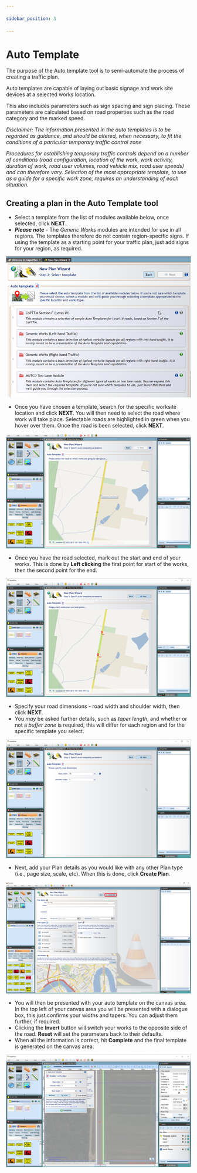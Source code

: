 ```yaml
---

sidebar_position: 3

---
```

# Auto Template

The purpose of the Auto template tool is to semi-automate the process of creating a traffic plan.

Auto templates are capable of laying out basic signage and work site devices at a selected works location.

This also includes parameters such as sign spacing and sign placing. These parameters are calculated based on road properties such as the road category and the marked speed.

*Disclaimer:*
*The information presented in the auto templates is to be regarded as guidance, and should be altered, when necessary, to fit the conditions of a particular temporary traffic control zone*

*Procedures for establishing temporary traffic controls depend on a number of conditions (road configuration, location of the work, work activity, duration of work, road user volumes, road vehicle mix, road user speeds) and can therefore vary. Selection of the most appropriate template, to use as a guide for a specific work zone, requires an understanding of each situation.*

## Creating a plan in the Auto Template tool

- Select a template from the list of modules available below, once selected, click **NEXT**.
- ***Please note*** - The *Generic Works* modules are intended for use in all regions. The templates therefore do not contain region-specific signs. If using the template as a starting point for your traffic plan, just add signs for your region, as required.

![Auto_Template_Tool](./assets/Auto_Template_Tool.png)

- Once you have chosen a template, search for the specific worksite location and click **NEXT**. You will then need to select the road where work will take place. Selectable roads are highlighted in green when you hover over them. Once the road is been selected, click **NEXT**.

![Select_Location](./assets/Select_Location.png)

- Once you have the road selected, mark out the start and end of your works. This is done by **Left clicking** the first point for start of the works, then the second point for the end.

![Define_Location](./assets/Define_Location.png)

- Specify your road dimensions - road width and shoulder width, then click **NEXT**.
- You *may* be asked further details, such as *taper length*, and whether or not a *buffer zone* is required, this will differ for each region and for the specific template you select.

![Specify_Road_Dimensions](./assets/Specify_Road_Dimensions.png)

- Next, add your Plan details as you would like with any other Plan type (i.e., page size, scale, etc). When this is done, click **Create Plan**.

![Enter_Plan_Details](./assets/Enter_Plan_Details.png)

- You will then be presented with your auto template on the canvas area. In the top left of your canvas area you will be presented with a dialogue box, this just confirms your widths and tapers. You can adjust them further, if required.
- Clicking the **Invert** button will switch your works to the opposite side of the road. **Reset** will set the parameters back to their defaults.
- When all the information is correct, hit **Complete** and the final template is generated on the canvas area.

![Apply_Auto_Template](./assets/Apply_Auto_Template.png)
